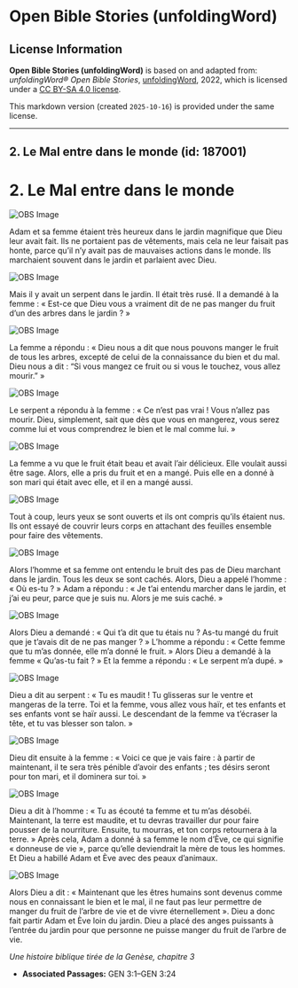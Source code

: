 # Open Bible Stories (unfoldingWord)

## License Information

**Open Bible Stories (unfoldingWord)** is based on and adapted from: _unfoldingWord® Open Bible Stories_, [unfoldingWord](https://unfoldingword.org/utw), 2022, which is licensed under a [CC BY-SA 4.0 license](https://creativecommons.org/licenses/by-sa/4.0/legalcode.en).

This markdown version (created `2025-10-16`) is provided under the same license.



--------------------------------

## 2. Le Mal entre dans le monde (id: 187001)

2\. Le Mal entre dans le monde
==============================

![OBS Image](https://cdn.aquifer.bible/aquifer-content/resources/UWOBS/jpg/360px/obs-en-02-01.jpg)

Adam et sa femme étaient très heureux dans le jardin magnifique que Dieu leur avait fait. Ils ne portaient pas de vêtements, mais cela ne leur faisait pas honte, parce qu’il n’y avait pas de mauvaises actions dans le monde. Ils marchaient souvent dans le jardin et parlaient avec Dieu.

![OBS Image](https://cdn.aquifer.bible/aquifer-content/resources/UWOBS/jpg/360px/obs-en-02-02.jpg)

Mais il y avait un serpent dans le jardin. Il était très rusé. Il a demandé à la femme : « Est\-ce que Dieu vous a vraiment dit de ne pas manger du fruit d’un des arbres dans le jardin ? »

![OBS Image](https://cdn.aquifer.bible/aquifer-content/resources/UWOBS/jpg/360px/obs-en-02-03.jpg)

La femme a répondu : « Dieu nous a dit que nous pouvons manger le fruit de tous les arbres, excepté de celui de la connaissance du bien et du mal. Dieu nous a dit : “Si vous mangez ce fruit ou si vous le touchez, vous allez mourir.” »

![OBS Image](https://cdn.aquifer.bible/aquifer-content/resources/UWOBS/jpg/360px/obs-en-02-04.jpg)

Le serpent a répondu à la femme : « Ce n’est pas vrai ! Vous n’allez pas mourir. Dieu, simplement, sait que dès que vous en mangerez, vous serez comme lui et vous comprendrez le bien et le mal comme lui. »

![OBS Image](https://cdn.aquifer.bible/aquifer-content/resources/UWOBS/jpg/360px/obs-en-02-05.jpg)

La femme a vu que le fruit était beau et avait l’air délicieux. Elle voulait aussi être sage. Alors, elle a pris du fruit et en a mangé. Puis elle en a donné à son mari qui était avec elle, et il en a mangé aussi.

![OBS Image](https://cdn.aquifer.bible/aquifer-content/resources/UWOBS/jpg/360px/obs-en-02-06.jpg)

Tout à coup, leurs yeux se sont ouverts et ils ont compris qu’ils étaient nus. Ils ont essayé de couvrir leurs corps en attachant des feuilles ensemble pour faire des vêtements.

![OBS Image](https://cdn.aquifer.bible/aquifer-content/resources/UWOBS/jpg/360px/obs-en-02-07.jpg)

Alors l’homme et sa femme ont entendu le bruit des pas de Dieu marchant dans le jardin. Tous les deux se sont cachés. Alors, Dieu a appelé l’homme : « Où es\-tu ? » Adam a répondu : « Je t’ai entendu marcher dans le jardin, et j’ai eu peur, parce que je suis nu. Alors je me suis caché. »

![OBS Image](https://cdn.aquifer.bible/aquifer-content/resources/UWOBS/jpg/360px/obs-en-02-08.jpg)

Alors Dieu a demandé : « Qui t’a dit que tu étais nu ? As\-tu mangé du fruit que je t’avais dit de ne pas manger ? » L’homme a répondu : « Cette femme que tu m’as donnée, elle m’a donné le fruit. » Alors Dieu a demandé à la femme « Qu’as\-tu fait ? » Et la femme a répondu : « Le serpent m’a dupé. »

![OBS Image](https://cdn.aquifer.bible/aquifer-content/resources/UWOBS/jpg/360px/obs-en-02-09.jpg)

Dieu a dit au serpent : « Tu es maudit ! Tu glisseras sur le ventre et mangeras de la terre. Toi et la femme, vous allez vous haïr, et tes enfants et ses enfants vont se haïr aussi. Le descendant de la femme va t’écraser la tête, et tu vas blesser son talon. »

![OBS Image](https://cdn.aquifer.bible/aquifer-content/resources/UWOBS/jpg/360px/obs-en-02-10.jpg)

Dieu dit ensuite à la femme : « Voici ce que je vais faire : à partir de maintenant, il te sera très pénible d’avoir des enfants ; tes désirs seront pour ton mari, et il dominera sur toi. »

![OBS Image](https://cdn.aquifer.bible/aquifer-content/resources/UWOBS/jpg/360px/obs-en-02-11.jpg)

Dieu a dit à l’homme : « Tu as écouté ta femme et tu m’as désobéi. Maintenant, la terre est maudite, et tu devras travailler dur pour faire pousser de la nourriture. Ensuite, tu mourras, et ton corps retournera à la terre. » Après cela, Adam a donné à sa femme le nom d’Ève, ce qui signifie « donneuse de vie », parce qu’elle deviendrait la mère de tous les hommes. Et Dieu a habillé Adam et Ève avec des peaux d’animaux.

![OBS Image](https://cdn.aquifer.bible/aquifer-content/resources/UWOBS/jpg/360px/obs-en-02-12.jpg)

Alors Dieu a dit : « Maintenant que les êtres humains sont devenus comme nous en connaissant le bien et le mal, il ne faut pas leur permettre de manger du fruit de l’arbre de vie et de vivre éternellement ». Dieu a donc fait partir Adam et Ève loin du jardin. Dieu a placé des anges puissants à l’entrée du jardin pour que personne ne puisse manger du fruit de l’arbre de vie.

*Une histoire biblique tirée de la Genèse, chapitre 3*

* **Associated Passages:** GEN 3:1–GEN 3:24

